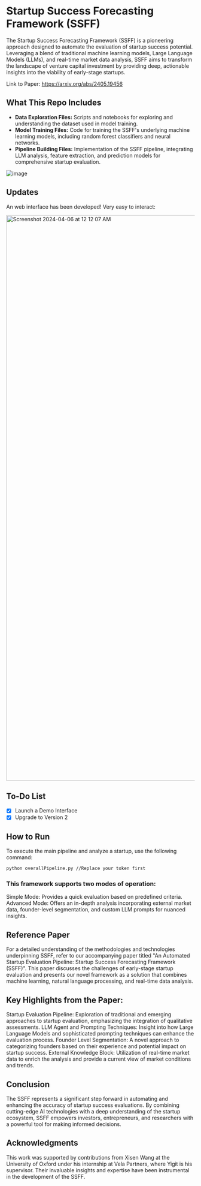 # Startup Success Forecasting Framework (SSFF)

The Startup Success Forecasting Framework (SSFF) is a pioneering approach designed to automate the evaluation of startup success potential. Leveraging a blend of traditional machine learning models, Large Language Models (LLMs), and real-time market data analysis, SSFF aims to transform the landscape of venture capital investment by providing deep, actionable insights into the viability of early-stage startups.

Link to Paper: https://arxiv.org/abs/2405.19456

## What This Repo Includes

- **Data Exploration Files:** Scripts and notebooks for exploring and understanding the dataset used in model training.
- **Model Training Files:** Code for training the SSFF's underlying machine learning models, including random forest classifiers and neural networks.
- **Pipeline Building Files:** Implementation of the SSFF pipeline, integrating LLM analysis, feature extraction, and prediction models for comprehensive startup evaluation.


![image](https://github.com/Xisen-Wang/Startup-Success-Forecasting-Framework/assets/118058822/583db157-5293-4006-8bde-4f7ad7e0d3ea)

## Updates

An web interface has been developed! Very easy to interact: 

<img width="1509" alt="Screenshot 2024-04-06 at 12 12 07 AM" src="https://github.com/Xisen-Wang/Startup-Success-Forecasting-Framework/assets/118058822/477be7cf-6884-40d4-ab88-832f63702965">



## To-Do List

- [x] Launch a Demo Interface
- [x] Upgrade to Version 2

## How to Run

To execute the main pipeline and analyze a startup, use the following command:

```bash
python overallPipeline.py //Replace your token first
```
### This framework supports two modes of operation:

Simple Mode: Provides a quick evaluation based on predefined criteria.
Advanced Mode: Offers an in-depth analysis incorporating external market data, founder-level segmentation, and custom LLM prompts for nuanced insights.

## Reference Paper

For a detailed understanding of the methodologies and technologies underpinning SSFF, refer to our accompanying paper titled "An Automated Startup Evaluation Pipeline: Startup Success Forecasting Framework (SSFF)". This paper discusses the challenges of early-stage startup evaluation and presents our novel framework as a solution that combines machine learning, natural language processing, and real-time data analysis.

## Key Highlights from the Paper:
Startup Evaluation Pipeline: Exploration of traditional and emerging approaches to startup evaluation, emphasizing the integration of qualitative assessments.
LLM Agent and Prompting Techniques: Insight into how Large Language Models and sophisticated prompting techniques can enhance the evaluation process.
Founder Level Segmentation: A novel approach to categorizing founders based on their experience and potential impact on startup success.
External Knowledge Block: Utilization of real-time market data to enrich the analysis and provide a current view of market conditions and trends.

## Conclusion

The SSFF represents a significant step forward in automating and enhancing the accuracy of startup success evaluations. By combining cutting-edge AI technologies with a deep understanding of the startup ecosystem, SSFF empowers investors, entrepreneurs, and researchers with a powerful tool for making informed decisions.

## Acknowledgments

This work was supported by contributions from Xisen Wang at the University of Oxford under his internship at Vela Partners, where Yigit is his supervisor. Their invaluable insights and expertise have been instrumental in the development of the SSFF.

